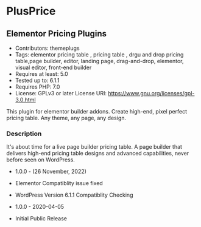 # PlusPrice
## Elementor Pricing Plugins ## 
* Contributors: themeplugs
* Tags: elementor pricing table , pricing table , drgu and drop pricing table,page builder, editor, landing page, drag-and-drop, elementor, visual editor, front-end builder
* Requires at least: 5.0
* Tested up to: 6.1.1
* Requires PHP: 7.0
* License: GPLv3 or later
License URI: https://www.gnu.org/licenses/gpl-3.0.html


This plugin for elementor builder addons. Create high-end, pixel perfect pricing table. Any theme, any page, any design.

### Description ###

It's about time for a live page builder pricing table. A page builder that delivers high-end pricing table designs and advanced capabilities, never before seen on WordPress.

* 1.0.0 - (26 November, 2022)
* Elementor Compatiblity issue fixed
* WordPress Version 6.1.1 Compatiblity Checking

* 1.0.0 - 2020-04-05
* Initial Public Release

